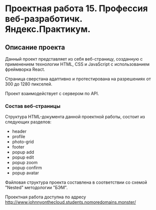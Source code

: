 # Проектная работа 15. Профессия веб-разработичк. Яндекс.Практикум.

## Описание проекта

Данный проект представляет из себя веб-страницу, созданную с применением технологии HTML, CSS и JavaScript с использованием фреймворка React.

Страница сверстана адаптивно и протестирована на разрешениях от 300 до 1280 пикселей.

Проект взаимодействует с сервером по API.

### Состав веб-страницы

Структура HTML-документа данной проектной работы, состоит из следующих разделов:

+ header
+ profile
+ photo-grid
+ footer
+ popup add
+ popup edit
+ popup zoom
+ popup confirm
+ popup avatar

Файловая структура проекта составлена в соответствии со схемой "Nested" методологии "БЭМ".

Проектная работа доступна по адресу http://www.johnnyonthecloud.students.nomoredomains.monster/
